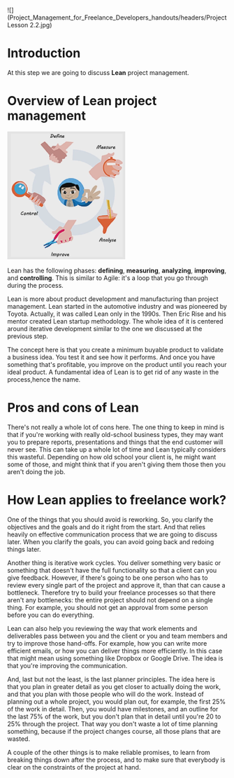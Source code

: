 ![](Project_Management_for_Freelance_Developers_handouts/headers/Project Lesson 2.2.jpg)
# Introduction

At this step we are going to discuss **Lean** project management.

# Overview of Lean project management
![](Project_Management_for_Freelance_Developers_handouts/img/2-2_lean.png)

Lean has the following phases: **defining**, **measuring**, **analyzing**, **improving**, and **controlling**. This is similar to Agile: it's a loop that you go through during the process.

Lean is more about product development and manufacturing than project management. Lean started in the automotive industry and was pioneered by Toyota. Actually, it was called Lean only in the 1990s. Then Eric Rise and his mentor created Lean startup methodology. The whole idea of it is centered around iterative development similar to the one we discussed at the previous step.

The concept here is that you create a minimum buyable product to validate a business idea. You test it and see how it performs. And once you have something that's profitable, you improve on the product until you reach your ideal product. A fundamental idea of Lean is to get rid of any waste in the process,hence the name.

# Pros and cons of Lean

There's not really a whole lot of cons here. The one thing to keep in mind is that if you're working with really old-school business types, they may want you to prepare reports, presentations and things that the end customer will never see. This can take up a whole lot of time and Lean typically considers this wasteful. Depending on how old school your client is, he might want some of those, and might think that if you aren't giving them those then you aren't doing the job.

# How Lean applies to freelance work?

One of the things that you should avoid is reworking. So, you clarify the objectives and the goals and do it right from the start. And that relies heavily on effective communication process that we are going to discuss later. When you clarify the goals, you can avoid going back and redoing things later.

Another thing is iterative work cycles. You deliver something very basic or something that doesn't have the full functionality so that a client can you give feedback. However, if there's going to be one person who has to review every single part of the project and approve it, than that can cause a bottleneck. Therefore try to build your freelance processes so that there aren't any bottlenecks: the entire project should not depend on a single thing. For example, you should not get an approval from some person before you can do everything.

Lean can also help you reviewing the way that work elements and deliverables pass between you and the client or you and team members and try to improve those hand-offs. For example, how you can write more efficient emails, or how you can deliver things more efficiently. In this case that might mean using something like Dropbox or Google Drive. The idea is that you're improving the communication.

And, last but not the least, is the last planner principles. The idea here is that you plan in greater detail as you get closer to actually doing the work, and that you plan with those people who will do the work. Instead of planning out a whole project, you would plan out, for example, the first 25% of the work in detail. Then, you would have milestones, and an outline for the last 75% of the work, but you don't plan that in detail until you're 20 to 25% through the project. That way you don't waste a lot of time planning something, because if the project changes course, all those plans that are wasted.

A couple of the other things is to make reliable promises, to learn from breaking things down after the process, and to make sure that everybody is clear on the constraints of the project at hand.